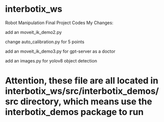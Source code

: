 # interbotix_ws
Robot Manipulation Final Project Codes
My Changes:

add an moveit_ik_demo2.py

change auto_calibration.py for 5 points

add an moveit_ik_demo3.py for gpt-server as a doctor

add an images.py for yolov8 object detection

# Attention, these file are all located in interbotix_ws/src/interbotix_demos/src directory, which means use the interbotix_demos package to run
